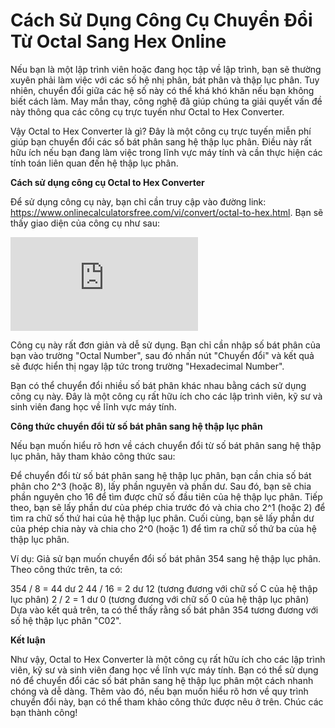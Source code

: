 Cách Sử Dụng Công Cụ Chuyển Đổi Từ Octal Sang Hex Online
========================================================

Nếu bạn là một lập trình viên hoặc đang học tập về lập trình, bạn sẽ thường xuyên phải làm việc với các số hệ nhị phân, bát phân và thập lục phân. Tuy nhiên, chuyển đổi giữa các hệ số này có thể khá khó khăn nếu bạn không biết cách làm. May mắn thay, công nghệ đã giúp chúng ta giải quyết vấn đề này thông qua các công cụ trực tuyến như Octal to Hex Converter.

Vậy Octal to Hex Converter là gì? Đây là một công cụ trực tuyến miễn phí giúp bạn chuyển đổi các số bát phân sang hệ thập lục phân. Điều này rất hữu ích nếu bạn đang làm việc trong lĩnh vực máy tính và cần thực hiện các tính toán liên quan đến hệ thập lục phân.

**Cách sử dụng công cụ Octal to Hex Converter**

Để sử dụng công cụ này, bạn chỉ cần truy cập vào đường link: <https://www.onlinecalculatorsfree.com/vi/convert/octal-to-hex.html>. Bạn sẽ thấy giao diện của công cụ như sau:

![Octal to Hex Converter](https://www.onlinecalculatorsfree.com/vi/convert/octal-to-hex.html)

Công cụ này rất đơn giản và dễ sử dụng. Bạn chỉ cần nhập số bát phân của bạn vào trường "Octal Number", sau đó nhấn nút "Chuyển đổi" và kết quả sẽ được hiển thị ngay lập tức trong trường "Hexadecimal Number".

Bạn có thể chuyển đổi nhiều số bát phân khác nhau bằng cách sử dụng công cụ này. Đây là một công cụ rất hữu ích cho các lập trình viên, kỹ sư và sinh viên đang học về lĩnh vực máy tính.

**Công thức chuyển đổi từ số bát phân sang hệ thập lục phân**

Nếu bạn muốn hiểu rõ hơn về cách chuyển đổi từ số bát phân sang hệ thập lục phân, hãy tham khảo công thức sau:

Để chuyển đổi từ số bát phân sang hệ thập lục phân, bạn cần chia số bát phân cho 2^3 (hoặc 8), lấy phần nguyên và phần dư. Sau đó, bạn sẽ chia phần nguyên cho 16 để tìm được chữ số đầu tiên của hệ thập lục phân. Tiếp theo, bạn sẽ lấy phần dư của phép chia trước đó và chia cho 2^1 (hoặc 2) để tìm ra chữ số thứ hai của hệ thập lục phân. Cuối cùng, bạn sẽ lấy phần dư của phép chia này và chia cho 2^0 (hoặc 1) để tìm ra chữ số thứ ba của hệ thập lục phân.

Ví dụ: Giả sử bạn muốn chuyển đổi số bát phân 354 sang hệ thập lục phân. Theo công thức trên, ta có:

354 / 8 = 44 dư 2 44 / 16 = 2 dư 12 (tương đương với chữ số C của hệ thập lục phân) 2 / 2 = 1 dư 0 (tương đương với chữ số 0 của hệ thập lục phân) Dựa vào kết quả trên, ta có thể thấy rằng số bát phân 354 tương đương với số hệ thập lục phân "C02".

**Kết luận**

Như vậy, Octal to Hex Converter là một công cụ rất hữu ích cho các lập trình viên, kỹ sư và sinh viên đang học về lĩnh vực máy tính. Bạn có thể sử dụng nó để chuyển đổi các số bát phân sang hệ thập lục phân một cách nhanh chóng và dễ dàng. Thêm vào đó, nếu bạn muốn hiểu rõ hơn về quy trình chuyển đổi này, bạn có thể tham khảo công thức được nêu ở trên. Chúc các bạn thành công!